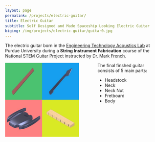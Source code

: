 ```yaml
---
layout: page
permalink: /projects/electric-guitar/
title: Electric Guitar
subtitle: Self Designed and Made Spaceship Looking Electric Guitar
bigimg: /img/projects/electric-guitar/guitar0.jpg
---
```


The electric guitar born in the [Engineering Technology Acoustics Lab](https://polytechnic.purdue.edu/facilities/acoustics-lab) at Purdue University during a **String Instrument Fabrication** course of the [National STEM Guitar Project](http://guitarbuilding.website/) instructed by [Dr. Mark French](https://web.ics.purdue.edu/~rmfrench/index.htm).

<div style="display:flex;">
    <div style="flex:60%;">
        <img src="/img/projects/electric-guitar/Guitar_Four_Parts_Thumbnail.jpg" class = "lazyload" width="80%">
    </div>
    <div style="flex:40%;">
        The final finshed guitar consists of 5 main parts:
        <ul>
            <li>Headstock</li>
            <li>Neck</li>
            <li>Neck Nut</li>
            <li>Fretboard</li>
            <li>Body</li>
        </ul>
    </div>
</div>

<div width="100%" aligh="middle">
    <script src="https://embed.github.com/view/3d/elizhyu/elizhyu.github.io/master/model/electric-guitar/body.stl"></script>
</div>